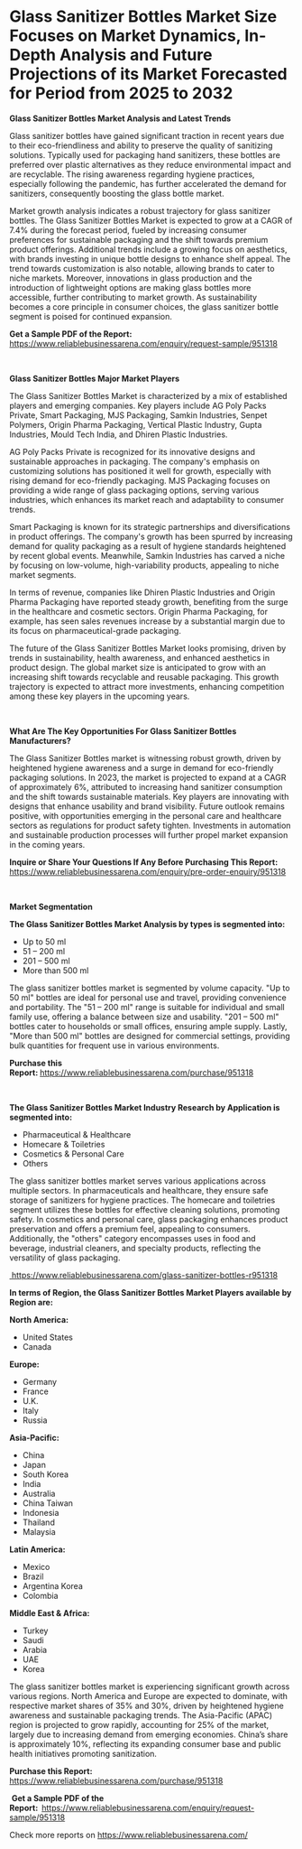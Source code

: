 <p><h1>Glass Sanitizer Bottles Market Size Focuses on Market Dynamics, In-Depth Analysis and Future Projections of its Market Forecasted for Period from 2025 to 2032</h1></p><p><strong>Glass Sanitizer Bottles Market Analysis and Latest Trends</strong></p>
<p><p>Glass sanitizer bottles have gained significant traction in recent years due to their eco-friendliness and ability to preserve the quality of sanitizing solutions. Typically used for packaging hand sanitizers, these bottles are preferred over plastic alternatives as they reduce environmental impact and are recyclable. The rising awareness regarding hygiene practices, especially following the pandemic, has further accelerated the demand for sanitizers, consequently boosting the glass bottle market.</p><p>Market growth analysis indicates a robust trajectory for glass sanitizer bottles. The Glass Sanitizer Bottles Market is expected to grow at a CAGR of 7.4% during the forecast period, fueled by increasing consumer preferences for sustainable packaging and the shift towards premium product offerings. Additional trends include a growing focus on aesthetics, with brands investing in unique bottle designs to enhance shelf appeal. The trend towards customization is also notable, allowing brands to cater to niche markets. Moreover, innovations in glass production and the introduction of lightweight options are making glass bottles more accessible, further contributing to market growth. As sustainability becomes a core principle in consumer choices, the glass sanitizer bottle segment is poised for continued expansion.</p></p>
<p><strong>Get a Sample PDF of the Report:&nbsp;</strong> <a href="https://www.reliablebusinessarena.com/enquiry/request-sample/951318?utm_campaign=2467&utm_medium=2&utm_source=Github&utm_content=ia&utm_term=08032025&utm_id=glass-sanitizer-bottles">https://www.reliablebusinessarena.com/enquiry/request-sample/951318</a></p>
<p>&nbsp;</p>
<p><strong>Glass Sanitizer Bottles Major Market Players</strong></p>
<p><p>The Glass Sanitizer Bottles Market is characterized by a mix of established players and emerging companies. Key players include AG Poly Packs Private, Smart Packaging, MJS Packaging, Samkin Industries, Senpet Polymers, Origin Pharma Packaging, Vertical Plastic Industry, Gupta Industries, Mould Tech India, and Dhiren Plastic Industries.</p><p>AG Poly Packs Private is recognized for its innovative designs and sustainable approaches in packaging. The company's emphasis on customizing solutions has positioned it well for growth, especially with rising demand for eco-friendly packaging. MJS Packaging focuses on providing a wide range of glass packaging options, serving various industries, which enhances its market reach and adaptability to consumer trends.</p><p>Smart Packaging is known for its strategic partnerships and diversifications in product offerings. The company's growth has been spurred by increasing demand for quality packaging as a result of hygiene standards heightened by recent global events. Meanwhile, Samkin Industries has carved a niche by focusing on low-volume, high-variability products, appealing to niche market segments.</p><p>In terms of revenue, companies like Dhiren Plastic Industries and Origin Pharma Packaging have reported steady growth, benefiting from the surge in the healthcare and cosmetic sectors. Origin Pharma Packaging, for example, has seen sales revenues increase by a substantial margin due to its focus on pharmaceutical-grade packaging.</p><p>The future of the Glass Sanitizer Bottles Market looks promising, driven by trends in sustainability, health awareness, and enhanced aesthetics in product design. The global market size is anticipated to grow with an increasing shift towards recyclable and reusable packaging. This growth trajectory is expected to attract more investments, enhancing competition among these key players in the upcoming years.</p></p>
<p>&nbsp;</p>
<p><strong>What Are The Key Opportunities For Glass Sanitizer Bottles Manufacturers?</strong></p>
<p><p>The Glass Sanitizer Bottles market is witnessing robust growth, driven by heightened hygiene awareness and a surge in demand for eco-friendly packaging solutions. In 2023, the market is projected to expand at a CAGR of approximately 6%, attributed to increasing hand sanitizer consumption and the shift towards sustainable materials. Key players are innovating with designs that enhance usability and brand visibility. Future outlook remains positive, with opportunities emerging in the personal care and healthcare sectors as regulations for product safety tighten. Investments in automation and sustainable production processes will further propel market expansion in the coming years.</p></p>
<p><strong>Inquire or Share Your Questions If Any Before Purchasing This Report:</strong> <a href="https://www.reliablebusinessarena.com/enquiry/pre-order-enquiry/951318?utm_campaign=2467&utm_medium=2&utm_source=Github&utm_content=ia&utm_term=08032025&utm_id=glass-sanitizer-bottles">https://www.reliablebusinessarena.com/enquiry/pre-order-enquiry/951318</a></p>
<p>&nbsp;</p>
<p><strong>Market Segmentation</strong></p>
<p><strong>The Glass Sanitizer Bottles Market Analysis by types is segmented into:</strong></p>
<p><ul><li>Up to 50 ml</li><li>51 – 200 ml</li><li>201 – 500 ml</li><li>More than 500 ml</li></ul></p>
<p><p>The glass sanitizer bottles market is segmented by volume capacity. "Up to 50 ml" bottles are ideal for personal use and travel, providing convenience and portability. The "51 – 200 ml" range is suitable for individual and small family use, offering a balance between size and usability. "201 – 500 ml" bottles cater to households or small offices, ensuring ample supply. Lastly, "More than 500 ml" bottles are designed for commercial settings, providing bulk quantities for frequent use in various environments.</p></p>
<p><strong>Purchase this Report:&nbsp;</strong><a href="https://www.reliablebusinessarena.com/purchase/951318?utm_campaign=2467&utm_medium=2&utm_source=Github&utm_content=ia&utm_term=08032025&utm_id=glass-sanitizer-bottles">https://www.reliablebusinessarena.com/purchase/951318</a></p>
<p>&nbsp;</p>
<p><strong>The Glass Sanitizer Bottles Market Industry Research by Application is segmented into:</strong></p>
<p><ul><li>Pharmaceutical & Healthcare</li><li>Homecare & Toiletries</li><li>Cosmetics & Personal Care</li><li>Others</li></ul></p>
<p><p>The glass sanitizer bottles market serves various applications across multiple sectors. In pharmaceuticals and healthcare, they ensure safe storage of sanitizers for hygiene practices. The homecare and toiletries segment utilizes these bottles for effective cleaning solutions, promoting safety. In cosmetics and personal care, glass packaging enhances product preservation and offers a premium feel, appealing to consumers. Additionally, the "others" category encompasses uses in food and beverage, industrial cleaners, and specialty products, reflecting the versatility of glass packaging.</p></p>
<p><a href="https://www.reliablebusinessarena.com/glass-sanitizer-bottles-r951318?utm_campaign=2467&utm_medium=2&utm_source=Github&utm_content=ia&utm_term=08032025&utm_id=glass-sanitizer-bottles">&nbsp;https://www.reliablebusinessarena.com/glass-sanitizer-bottles-r951318</a></p>
<p><strong>In terms of Region, the Glass Sanitizer Bottles Market Players available by Region are:</strong></p>
<p>
    <p> <strong> North America: </strong>
        <ul>
            <li>United States</li>
            <li>Canada</li>
        </ul>
        </p> 
    <p> <strong> Europe: </strong>
        <ul>
            <li>Germany</li>
            <li>France</li>
            <li>U.K.</li>
            <li>Italy</li>
            <li>Russia</li>
        </ul>
        </p> 
    <p> <strong> Asia-Pacific: </strong>
        <ul>
            <li>China</li>
            <li>Japan</li>
            <li>South Korea</li>
            <li>India</li>
            <li>Australia</li>
            <li>China Taiwan</li>
            <li>Indonesia</li>
            <li>Thailand</li>
            <li>Malaysia</li>
        </ul>
        </p> 
    <p> <strong> Latin America: </strong>
        <ul>
            <li>Mexico</li>
            <li>Brazil</li>
            <li>Argentina Korea</li>
            <li>Colombia</li>
        </ul>
        </p> 
    <p> <strong> Middle East & Africa: </strong>
        <ul>
            <li>Turkey</li>
            <li>Saudi</li>
            <li>Arabia</li>
            <li>UAE</li>
            <li>Korea</li>
        </ul>
    </p>
    </p>
<p><p>The glass sanitizer bottles market is experiencing significant growth across various regions. North America and Europe are expected to dominate, with respective market shares of 35% and 30%, driven by heightened hygiene awareness and sustainable packaging trends. The Asia-Pacific (APAC) region is projected to grow rapidly, accounting for 25% of the market, largely due to increasing demand from emerging economies. China’s share is approximately 10%, reflecting its expanding consumer base and public health initiatives promoting sanitization.</p></p>
<p><strong>Purchase this Report: </strong><a href="https://www.reliablebusinessarena.com/purchase/951318?utm_campaign=2467&utm_medium=2&utm_source=Github&utm_content=ia&utm_term=08032025&utm_id=glass-sanitizer-bottles">https://www.reliablebusinessarena.com/purchase/951318</a></p>
<p>&nbsp;<strong>Get a Sample PDF of the Report:&nbsp;&nbsp;</strong><a href="https://www.reliablebusinessarena.com/enquiry/request-sample/951318?utm_campaign=2467&utm_medium=2&utm_source=Github&utm_content=ia&utm_term=08032025&utm_id=glass-sanitizer-bottles">https://www.reliablebusinessarena.com/enquiry/request-sample/951318</a></p>
<p><strong></strong></p>
<p>Check more reports on <a href="https://www.reliablebusinessarena.com/?utm_campaign=2467&utm_medium=2&utm_source=Github&utm_content=ia&utm_term=08032025&utm_id=glass-sanitizer-bottles">https://www.reliablebusinessarena.com/</a></p>